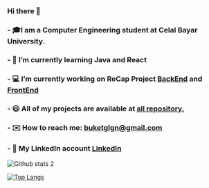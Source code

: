 ### Hi there 👋

###  - 🎓I am a Computer Engineering student at Celal Bayar University.
###  - 🌟  I’m currently learning Java and React
###  - 💻 I’m currently working on ReCap Project [BackEnd](https://github.com/buketglgn/ReCapProject) and [FrontEnd](https://github.com/buketglgn/recap-FrontEnd)
###  - 😃 All of my projects are available at [all repository.](https://github.com/buketglgn?tab=repositories)
###  - ✉️ How to reach me: buketglgn@gmail.com
###  - 🔗 My LinkedIn account [LinkedIn](https://www.linkedin.com/in/buket-g%C3%BClg%C3%BCn-3086aa1ba/)


![Github stats 2](https://github-readme-stats.vercel.app/api?username=buketglgn&show_icons=true&theme=radical)

[![Top Langs](https://github-readme-stats.vercel.app/api/top-langs/?username=buketglgn&langs_count=8)](https://github.com/buketglgn/github-readme-stats)



